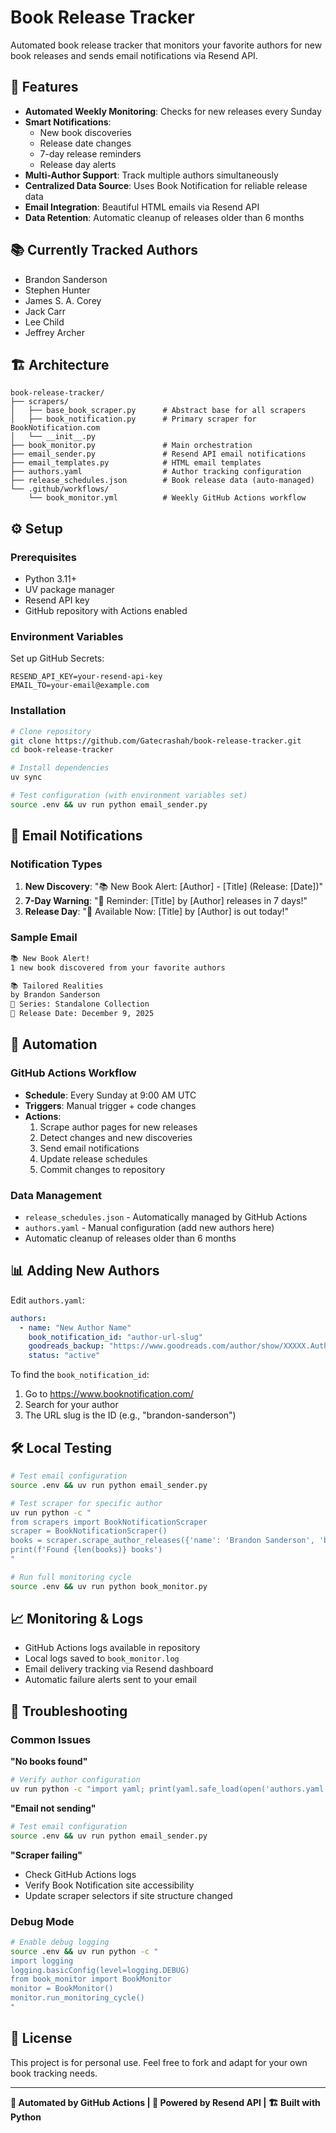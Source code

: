 # Book Release Tracker

Automated book release tracker that monitors your favorite authors for new book releases and sends email notifications via Resend API.

## 🎯 Features

- **Automated Weekly Monitoring**: Checks for new releases every Sunday
- **Smart Notifications**: 
  - New book discoveries
  - Release date changes  
  - 7-day release reminders
  - Release day alerts
- **Multi-Author Support**: Track multiple authors simultaneously
- **Centralized Data Source**: Uses Book Notification for reliable release data
- **Email Integration**: Beautiful HTML emails via Resend API
- **Data Retention**: Automatic cleanup of releases older than 6 months

## 📚 Currently Tracked Authors

- Brandon Sanderson
- Stephen Hunter
- James S. A. Corey
- Jack Carr
- Lee Child
- Jeffrey Archer

## 🏗️ Architecture

```
book-release-tracker/
├── scrapers/
│   ├── base_book_scraper.py      # Abstract base for all scrapers
│   ├── book_notification.py      # Primary scraper for BookNotification.com
│   └── __init__.py
├── book_monitor.py               # Main orchestration
├── email_sender.py               # Resend API email notifications
├── email_templates.py            # HTML email templates
├── authors.yaml                  # Author tracking configuration
├── release_schedules.json        # Book release data (auto-managed)
└── .github/workflows/
    └── book_monitor.yml          # Weekly GitHub Actions workflow
```

## ⚙️ Setup

### Prerequisites
- Python 3.11+
- UV package manager
- Resend API key
- GitHub repository with Actions enabled

### Environment Variables
Set up GitHub Secrets:
```
RESEND_API_KEY=your-resend-api-key
EMAIL_TO=your-email@example.com
```

### Installation
```bash
# Clone repository
git clone https://github.com/Gatecrashah/book-release-tracker.git
cd book-release-tracker

# Install dependencies
uv sync

# Test configuration (with environment variables set)
source .env && uv run python email_sender.py
```

## 📧 Email Notifications

### Notification Types
1. **New Discovery**: "📚 New Book Alert: [Author] - [Title] (Release: [Date])"
2. **7-Day Warning**: "📅 Reminder: [Title] by [Author] releases in 7 days!"  
3. **Release Day**: "🎉 Available Now: [Title] by [Author] is out today!"

### Sample Email
```html
📚 New Book Alert!
1 new book discovered from your favorite authors

📚 Tailored Realities
by Brandon Sanderson
📖 Series: Standalone Collection
📅 Release Date: December 9, 2025
```

## 🤖 Automation

### GitHub Actions Workflow
- **Schedule**: Every Sunday at 9:00 AM UTC
- **Triggers**: Manual trigger + code changes
- **Actions**: 
  1. Scrape author pages for new releases
  2. Detect changes and new discoveries
  3. Send email notifications
  4. Update release schedules
  5. Commit changes to repository

### Data Management
- `release_schedules.json` - Automatically managed by GitHub Actions
- `authors.yaml` - Manual configuration (add new authors here)
- Automatic cleanup of releases older than 6 months

## 📊 Adding New Authors

Edit `authors.yaml`:
```yaml
authors:
  - name: "New Author Name"
    book_notification_id: "author-url-slug"
    goodreads_backup: "https://www.goodreads.com/author/show/XXXXX.Author_Name"
    status: "active"
```

To find the `book_notification_id`:
1. Go to https://www.booknotification.com/
2. Search for your author
3. The URL slug is the ID (e.g., "brandon-sanderson")

## 🛠️ Local Testing

```bash
# Test email configuration
source .env && uv run python email_sender.py

# Test scraper for specific author
uv run python -c "
from scrapers import BookNotificationScraper
scraper = BookNotificationScraper()
books = scraper.scrape_author_releases({'name': 'Brandon Sanderson', 'book_notification_id': 'brandon-sanderson'})
print(f'Found {len(books)} books')
"

# Run full monitoring cycle
source .env && uv run python book_monitor.py
```

## 📈 Monitoring & Logs

- GitHub Actions logs available in repository
- Local logs saved to `book_monitor.log`
- Email delivery tracking via Resend dashboard
- Automatic failure alerts sent to your email

## 🔧 Troubleshooting

### Common Issues

**"No books found"**
```bash
# Verify author configuration
uv run python -c "import yaml; print(yaml.safe_load(open('authors.yaml')))"
```

**"Email not sending"**
```bash
# Test email configuration
source .env && uv run python email_sender.py
```

**"Scraper failing"**
- Check GitHub Actions logs
- Verify Book Notification site accessibility
- Update scraper selectors if site structure changed

### Debug Mode
```bash
# Enable debug logging
source .env && uv run python -c "
import logging
logging.basicConfig(level=logging.DEBUG)
from book_monitor import BookMonitor
monitor = BookMonitor()
monitor.run_monitoring_cycle()
"
```

## 📄 License

This project is for personal use. Feel free to fork and adapt for your own book tracking needs.

---

**🤖 Automated by GitHub Actions | 📧 Powered by Resend API | 🏗️ Built with Python**